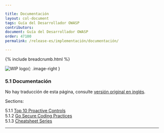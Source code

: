 ```yaml
---

title: Documentación
layout: col-document
tags: Guía del Desarrollador OWASP
contributors:
document: Guía del Desarrollador OWASP
order: 47100
permalink: /release-es/implementación/documentación/

---
```


{% include breadcrumb.html %}

<style type="text/css">
.image-right {
  height: 180px;
  display: block;
  margin-left: auto;
  margin-right: auto;
  float: right;
}
</style>

![WIP logo](../../../assets/images/dg_wip.png "Trabajo en curso"){: .image-right }

### 5.1 Documentación

No hay traducción de esta página, consulte [versión original en inglés][release0710].

Sections:

5.1.1 [Top 10 Proactive Controls](01-proactive-controls.md)  
5.1.2 [Go Secure Coding Practices](02-go-scp.md)  
5.1.3 [Cheatsheet Series](03-cheatsheets.md)  

----

[release0710]: https://github.com/OWASP/www-project-developer-guide/blob/main/release/07-implementation/01-documentation/toc.md
